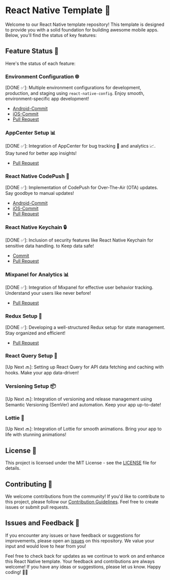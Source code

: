 # React Native Template 🚀

Welcome to our React Native template repository! This template is designed to provide you with a solid foundation for building awesome mobile apps. Below, you'll find the status of key features:

## Feature Status 🌟

Here's the status of each feature:

### Environment Configuration 🌐
[DONE ✅]: Multiple environment configurations for development, production, and staging using `react-native-config`. Enjoy smooth, environment-specific app development!
  - [Android-Commit](https://github.com/iamsrikanthnani/react-native-template/commit/bdae46bbfdb1e835d8d2edc20e911175dc66e242)
  - [iOS-Commit](https://github.com/iamsrikanthnani/react-native-template/commit/49ea94e531e385807ab94847cccc6f7b9e683d31)
  - [Pull Request](https://github.com/iamsrikanthnani/react-native-template/pull/2)

### AppCenter Setup 📊
[DONE ✅]: Integration of AppCenter for bug tracking 🐛 and analytics 📈. Stay tuned for better app insights!
  - [Pull Request](https://github.com/iamsrikanthnani/react-native-template/pull/4)


### React Native CodePush 🚀
[DONE ✅]: Implementation of CodePush for Over-The-Air (OTA) updates. Say goodbye to manual updates!
  - [Android-Commit](https://github.com/iamsrikanthnani/react-native-template/commit/c7f6d2d8b0b5c6e8a4577d510b24af483e919017)
  - [iOS-Commit](https://github.com/iamsrikanthnani/react-native-template/commit/738a7de94a0bf4780eab2c4ad27f505b52950026)
  - [Pull Request](https://github.com/iamsrikanthnani/react-native-template/pull/5)

### React Native Keychain 🔒
[DONE ✅]: Inclusion of security features like React Native Keychain for sensitive data handling. to Keep data safe!
  - [Commit](https://github.com/iamsrikanthnani/react-native-template/commit/f7097397863f01718bc2e4c3136610f16c810899)
  - [Pull Request](https://github.com/iamsrikanthnani/react-native-template/pull/6)

### Mixpanel for Analytics 📊
[DONE ✅]: Integration of Mixpanel for effective user behavior tracking. Understand your users like never before!
  - [Pull Request](https://github.com/iamsrikanthnani/react-native-template/pull/7)

### Redux Setup 🚀
[DONE ✅]: Developing a well-structured Redux setup for state management. Stay organized and efficient!
  - [Pull Request](https://github.com/iamsrikanthnani/react-native-template/pull/9)

### React Query Setup 🚀
[Up Next 🔜]: Setting up React Query for API data fetching and caching with hooks. Make your app data-driven!
  <!--- [Pull Request](link-to-pull-request) Enable the pull request link when it's ready -->

### Versioning Setup 📦
[Up Next 🔜]: Integration of versioning and release management using Semantic Versioning (SemVer) and automation. Keep your app up-to-date!
  <!--- [Pull Request](link-to-pull-request) Enable the pull request link when it's ready -->

### Lottie 🎉
[Up Next 🔜]: Integration of Lottie for smooth animations. Bring your app to life with stunning animations!
  <!--- [Pull Request](link-to-pull-request) Enable the pull request link when it's ready -->

## License 📄

This project is licensed under the MIT License - see the [LICENSE](LICENSE) file for details.

## Contributing 🤝

We welcome contributions from the community! If you'd like to contribute to this project, please follow our [Contribution Guidelines](CONTRIBUTING.md). Feel free to create issues or submit pull requests.

## Issues and Feedback 📣

If you encounter any issues or have feedback or suggestions for improvements, please open an [issues](https://github.com/iamsrikanthnani/react-native-template/issues) on this repository. We value your input and would love to hear from you!

Feel free to check back for updates as we continue to work on and enhance this React Native template. Your feedback and contributions are always welcome! If you have any ideas or suggestions, please let us know. Happy coding! 🚀📱
